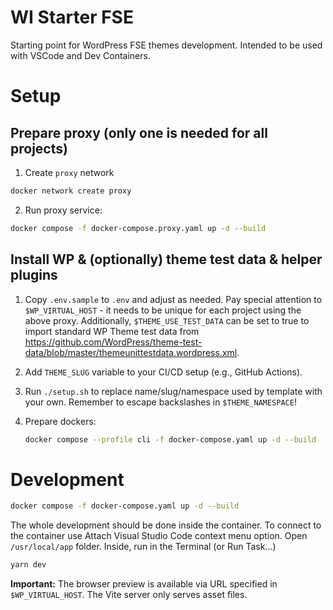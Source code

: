 # WI Starter FSE

Starting point for WordPress FSE themes development.
Intended to be used with VSCode and Dev Containers.

# Setup

## Prepare proxy (only one is needed for all projects)

1. Create `proxy` network

```sh
docker network create proxy
```

2. Run proxy service:

```sh
docker compose -f docker-compose.proxy.yaml up -d --build
```

## Install WP & (optionally) theme test data & helper plugins

1. Copy `.env.sample` to `.env` and adjust as needed.
   Pay special attention to `$WP_VIRTUAL_HOST` - it needs to be unique for each project using the above proxy.
   Additionally, `$THEME_USE_TEST_DATA` can be set to true to import standard WP Theme test data from
   https://github.com/WordPress/theme-test-data/blob/master/themeunittestdata.wordpress.xml.

2. Add `THEME_SLUG` variable to your CI/CD setup (e.g., GitHub Actions).

3. Run `./setup.sh` to replace name/slug/namespace used by template with your own.
   Remember to escape backslashes in `$THEME_NAMESPACE`!

4. Prepare dockers:

    ```sh
    docker compose --profile cli -f docker-compose.yaml up -d --build
    ```

# Development

```sh
docker compose -f docker-compose.yaml up -d --build
```

The whole development should be done inside the container.
To connect to the container use Attach Visual Studio Code context menu option.
Open `/usr/local/app` folder.
Inside, run in the Terminal (or Run Task...)

```sh
yarn dev
```

**Important:** The browser preview is available via URL specified in `$WP_VIRTUAL_HOST`. The Vite server only serves asset files.
